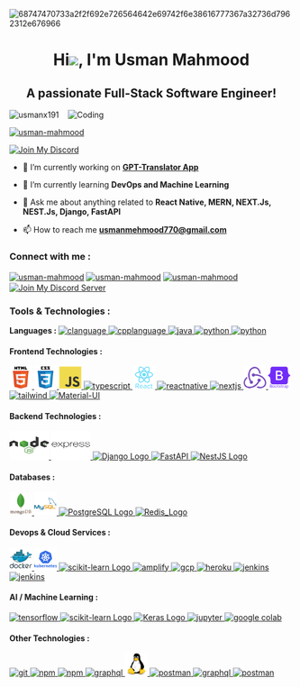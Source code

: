 ![68747470733a2f2f692e726564642e69742f6e38616777367a32736d7962312e676966](https://github.com/usmanX191/usmanX191/assets/123594984/0e7a0a1f-6466-4f6d-b97e-a86d1f8a585c)
<h1 align="center">Hi<img src="https://media.giphy.com/media/hvRJCLFzcasrR4ia7z/giphy.gif" width="5%">, I'm Usman Mahmood</h1>
<h2 align="center">A passionate Full-Stack Software Engineer!</h2>
<img align="right" alt="Coding" width="400" src="https://cdn.dribbble.com/users/1162077/screenshots/3848914/programmer.gif">
<p align="left"> <img src="https://komarev.com/ghpvc/?username=usmanX191&label=Profile%20views&color=0e75b6&style=for-the-badge" alt="usmanx191" /> </p>
<p align="left"> <a href="https://twitter.com/usmanX191" target="blank"><img src="https://img.shields.io/twitter/follow/usmanX191?logo=twitter&label=&message=&color=36393f&style=for-the-badge" alt="usman-mahmood"</p>
<p align="left">
  <a href="https://discord.gg/YPghJsfM6C" target="blank">
    <img src="https://img.shields.io/static/v1?logo=discord&label=&message=Join My Discord Server&style=for-the-badge" alt="Join My Discord">
  </a>
</p>



- 🔭 I’m currently working on <a href="https://www.gpttranslator.co/">**GPT-Translator App**</a>

- 🌱 I’m currently learning **DevOps and Machine Learning**

- 💬 Ask me about anything related to **React Native, MERN, NEXT.Js, NEST.Js, Django, FastAPI**

- 📫 How to reach me **usmanmehmood770@gmail.com**

<h3 align="left">Connect with me :</h3>
<p align="left">
<a href="https://twitter.com/usmanX191" target="blank"><img align="center" src="https://raw.githubusercontent.com/rahuldkjain/github-profile-readme-generator/master/src/images/icons/Social/twitter.svg" alt="usman-mahmood" height="30" width="40" /></a>
<a href="https://linkedin.com/in/usman-mahmood-1b54851a0" target="blank"><img align="center" src="https://raw.githubusercontent.com/rahuldkjain/github-profile-readme-generator/master/src/images/icons/Social/linked-in-alt.svg" alt="usman-mahmood" height="30" width="40" /></a>
<a href="https://instagram.com/usman_x191" target="blank"><img align="center" src="https://raw.githubusercontent.com/rahuldkjain/github-profile-readme-generator/master/src/images/icons/Social/instagram.svg" alt="usman-mahmood" height="30" width="40" /></a>
<a href="https://discord.com/users/1198679345733058765" target="_blank"><img align="center" src="https://raw.githubusercontent.com/rahuldkjain/github-profile-readme-generator/master/src/images/icons/Social/discord.svg" alt="Join My Discord Server" height="40" width="40" /></a>
</p>

<h3 align="left">Tools & Technologies :</h3>
<p>
<h4 align="left" style="display: inline;">Languages : </h4><a href="https://www.w3schools.com/c/c_intro.php" target="_blank" rel="noreferrer">
    <img src="https://user-images.githubusercontent.com/25181517/192106070-46255bcf-65e6-4c6b-a296-bf8d0d8fb2a7.png" alt="clanguage" width="40" height="40"/>
  </a><a href="https://www.w3schools.com/cpp/cpp_intro.asp" target="_blank" rel="noreferrer">
    <img src="https://user-images.githubusercontent.com/25181517/192106073-90fffafe-3562-4ff9-a37e-c77a2da0ff58.png" alt="cpplanguage" width="40" height="40"/>
  </a>
  <a href="https://www.w3schools.com/java/" target="_blank" rel="noreferrer">
    <img src="https://user-images.githubusercontent.com/25181517/117201156-9a724800-adec-11eb-9a9d-3cd0f67da4bc.png" alt="java" width="40" height="40"/>
  </a>
  <a href="https://www.python.org/" target="_blank" rel="noreferrer">
    <img src="https://user-images.githubusercontent.com/25181517/183423507-c056a6f9-1ba8-4312-a350-19bcbc5a8697.png" alt="python" width="40" height="40"/>
  </a>
  <a href="https://go.dev/" target="_blank" rel="noreferrer">
    <img src="https://user-images.githubusercontent.com/25181517/192149581-88194d20-1a37-4be8-8801-5dc0017ffbbe.png" alt="python" width="40" height="40"/>
  </a>
  
<!--   Frontend Technologies -->
  <h4 align="left">Frontend Technologies : </h4><a href="https://www.w3.org/html/" target="_blank" rel="noreferrer"> <img src="https://raw.githubusercontent.com/devicons/devicon/master/icons/html5/html5-original-wordmark.svg" alt="html5" width="40" height="40"/> </a> 
  <a href="https://www.w3schools.com/css/" target="_blank" rel="noreferrer"> <img src="https://raw.githubusercontent.com/devicons/devicon/master/icons/css3/css3-original-wordmark.svg" alt="css3" width="40" height="40"/> </a> 
  <a href="https://developer.mozilla.org/en-US/docs/Web/JavaScript" target="_blank" rel="noreferrer"> <img src="https://raw.githubusercontent.com/devicons/devicon/master/icons/javascript/javascript-original.svg" alt="javascript" width="40" height="40"/> </a> 
<a href="https://www.typescriptlang.org/" target="_blank" rel="noreferrer"> <img src="https://raw.githubusercontent.com/remojansen/logo.ts/master/ts.png" alt="typescript" width="40" height="40"/> </a>
  <a href="https://reactjs.org/" target="_blank" rel="noreferrer"> <img src="https://raw.githubusercontent.com/devicons/devicon/master/icons/react/react-original-wordmark.svg" alt="react" width="40" height="40"/> </a> 
  <a href="https://reactnative.dev/" target="_blank" rel="noreferrer"> <img src="https://reactnative.dev/img/header_logo.svg" alt="reactnative" width="40" height="40"/> </a> 
  <a href="https://nextjs.org/" target="_blank" rel="noreferrer"> <img src="https://cdn.worldvectorlogo.com/logos/nextjs-2.svg" alt="nextjs" width="40" height="40"/> </a> 
  <a href="https://redux.js.org" target="_blank" rel="noreferrer"> <img src="https://raw.githubusercontent.com/devicons/devicon/master/icons/redux/redux-original.svg" alt="redux" width="40" height="40"/> </a> 
  <a href="https://getbootstrap.com" target="_blank" rel="noreferrer"> <img src="https://raw.githubusercontent.com/devicons/devicon/master/icons/bootstrap/bootstrap-plain-wordmark.svg" alt="bootstrap" width="40" height="40"/> </a> 
  <a href="https://tailwindcss.com/" target="_blank" rel="noreferrer"> <img src="https://www.vectorlogo.zone/logos/tailwindcss/tailwindcss-icon.svg" alt="tailwind" width="40" height="40"/> </a> 
  <a href="https://mui.com/material-ui/" target="_blank" rel="noreferrer"> <img src="https://user-images.githubusercontent.com/25181517/189716630-fe6c084c-6c66-43af-aa49-64c8aea4a5c2.png" alt="Material-UI" width="40" height="40"/> </a> 

  <!-- Backend Technologies -->
 <h4 align="left">Backend Technologies : </h4><a href="https://nodejs.org" target="_blank" rel="noreferrer"> <img src="https://raw.githubusercontent.com/devicons/devicon/master/icons/nodejs/nodejs-original-wordmark.svg" alt="nodejs" width="70" height="50"/> </a> 
  <a href="https://expressjs.com" target="_blank" rel="noreferrer"> <img src="https://raw.githubusercontent.com/devicons/devicon/master/icons/express/express-original-wordmark.svg" alt="express" width="70" height="50"/> </a> 
<a href="https://www.djangoproject.com/" target="_blank" rel="noreferrer"> <img src="https://cdn.worldvectorlogo.com/logos/django.svg" alt="Django Logo" height="40"> </a>
<a href="https://fastapi.tiangolo.com/" target="_blank" rel="noreferrer"> <img src="https://raw.githubusercontent.com/tiangolo/fastapi/master/docs/en/docs/img/logo-margin/logo-teal.png" alt="FastAPI" style="height: 40px; width: auto;" > </a>
<a href="https://nestjs.com/" target="_blank" rel="noreferrer"> <img src="https://nestjs.com/img/logo_text.svg" alt="NestJS Logo" height="40" width = "70"> </a>

  <!-- Databases -->
 <h4 align="left">Databases : </h4><a href="https://www.mongodb.com/" target="_blank" rel="noreferrer"> <img src="https://raw.githubusercontent.com/devicons/devicon/master/icons/mongodb/mongodb-original-wordmark.svg" alt="mongodb" width="40" height="40"/> </a> 
  <a href="https://www.mysql.com/" target="_blank" rel="noreferrer"> <img src="https://raw.githubusercontent.com/devicons/devicon/master/icons/mysql/mysql-original-wordmark.svg" alt="mysql" width="40" height="40"/> </a> 
  <a href="https://www.postgresql.org/" target="_blank" rel="noreferrer"> <img src="https://www.postgresql.org/media/img/about/press/elephant.png" alt="PostgreSQL Logo" height="40"> </a>
  <a href="https://redis.io/" target="_blank" rel="noreferrer"> <img src="https://user-images.githubusercontent.com/25181517/182884894-d3fa6ee0-f2b4-4960-9961-64740f533f2a.png" alt="Redis_Logo" height="40"> </a>

  <!-- DevOps and Cloud Services -->
 <h4 align="left">Devops & Cloud Services : </h4><a href="https://www.docker.com/" target="_blank" rel="noreferrer"> <img src="https://raw.githubusercontent.com/devicons/devicon/master/icons/docker/docker-original-wordmark.svg" alt="docker" width="40"
  height="40"/> </a> 
  <a href="https://kubernetes.io/" target="_blank" rel="noreferrer"> <img src="https://raw.githubusercontent.com/devicons/devicon/master/icons/kubernetes/kubernetes-plain-wordmark.svg" alt="kubernetes"
  width="40" height="40"/> </a>
  <a href="https://about.gitlab.com/" target="_blank" rel="noreferrer">
  <img src="https://user-images.githubusercontent.com/25181517/192108376-c675d39b-90f6-4073-bde6-5a9291644657.png" alt="scikit-learn Logo" height="40">
</a>
  <a href="https://aws.amazon.com/?nc2=h_lg" target="_blank" rel="noreferrer"> <img src="https://user-images.githubusercontent.com/25181517/183896132-54262f2e-6d98-41e3-8888-e40ab5a17326.png" alt="amplify" width="40" height="40"/> </a> 
  <a href="https://cloud.google.com" target="_blank" rel="noreferrer"> <img src="https://www.vectorlogo.zone/logos/google_cloud/google_cloud-icon.svg" alt="gcp" width="40" height="40"/> </a> 
  <a href="https://www.heroku.com/" target="_blank" rel="noreferrer"> <img src="https://www.vectorlogo.zone/logos/heroku/heroku-icon.svg" alt="heroku" width="40" height="40"/> </a> 
<a href="https://www.jenkins.io/" target="_blank" rel="noreferrer"> <img src="https://user-images.githubusercontent.com/25181517/179090274-733373ef-3b59-4f28-9ecb-244bea700932.png" alt="jenkins" width="40" height="40"/> </a>
<a href="https://www.terraform.io/" target="_blank" rel="noreferrer"> <img src="https://user-images.githubusercontent.com/25181517/183345121-36788a6e-5462-424a-be67-af1ebeda79a2.png" alt="jenkins" width="40" height="40"/> </a>

  <!-- Machine Learning and Data Science -->
 <h4 align="left">AI / Machine Learning : </h4><a href="https://www.tensorflow.org" target="_blank" rel="noreferrer"> <img src="https://www.vectorlogo.zone/logos/tensorflow/tensorflow-icon.svg" alt="tensorflow" width="40" height="40"/> </a> 
  <a href="https://scikit-learn.org/" target="_blank" rel="noreferrer">
  <img src="https://scikit-learn.org/stable/_static/scikit-learn-logo-small.png" alt="scikit-learn Logo" height="40" width= "60">
</a>
  <a href="https://keras.io/" target="_blank" rel="noreferrer"> <img src="https://keras.io/img/logo.png" alt="Keras Logo" alt="keras" width="70" height="40"/> </a>
<a href="https://jupyter.org/" target="_blank" rel="noreferrer">
  <img src="https://user-images.githubusercontent.com/25181517/183914128-3fc88b4a-4ac1-40e6-9443-9a30182379b7.png" alt="jupyter" width="40" height="40"/>
</a>
  <a href="https://colab.research.google.com/" target="_blank" rel="noreferrer"> <img src="https://colab.research.google.com/img/colab_favicon_256px.png" alt="google colab" width="40" height="40"/> </a> 

  <!-- Other Technologies -->
  <h4 align="left">Other Technologies : </h4><a href="https://git-scm.com/" target="_blank" rel="noreferrer"> <img src="https://www.vectorlogo.zone/logos/git-scm/git-scm-icon.svg" alt="git" width="40" height="40"/> </a> 
   <a href="https://www.npmjs.com/" target="_blank" rel="noreferrer"> <img src="https://user-images.githubusercontent.com/25181517/121401671-49102800-c959-11eb-9f6f-74d49a5e1774.png" alt="npm" width="40" height="40"/> </a>
  <a href="https://yarnpkg.com/" target="_blank" rel="noreferrer"> <img src="https://user-images.githubusercontent.com/25181517/183049794-a3dfaddd-22ee-4ffe-b0b4-549ccd4879f9.png" alt="npm" width="40" height="40"/> </a>
  <a href="https://pypi.org/project/pip/" target="_blank" rel="noreferrer"> <img src="https://www.vectorlogo.zone/logos/pypi/pypi-icon.svg" alt="graphql" width="40" height="40"/> </a>
  <a href="https://www.linux.org/" target="_blank" rel="noreferrer"> <img src="https://raw.githubusercontent.com/devicons/devicon/master/icons/linux/linux-original.svg" alt="linux" width="40" height="40"/> </a> <a href="https://postman.com" target="_blank" rel="noreferrer"> <img src="https://www.vectorlogo.zone/logos/getpostman/getpostman-icon.svg" alt="postman" width="40" height="40"/> </a> <a href="https://graphql.org" target="_blank" rel="noreferrer"> <img src="https://www.vectorlogo.zone/logos/graphql/graphql-icon.svg" alt="graphql" width="40" height="40"/> </a> <a href="https://postman.com" target="_blank" rel="noreferrer"> <img src="https://www.vectorlogo.zone/logos/getpostman/getpostman-icon.svg" alt="postman" width="40" height="40"/> </a></p>


